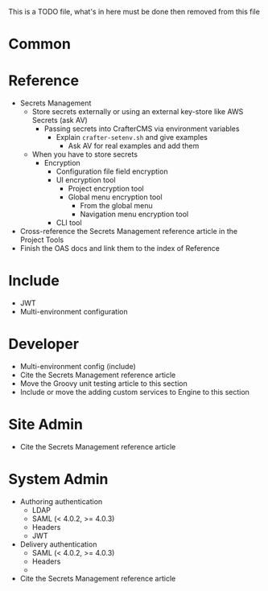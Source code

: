 This is a TODO file, what's in here must be done then removed from this file

Common
======

Reference
=========
- Secrets Management
  - Store secrets externally or using an external key-store like AWS Secrets (ask AV)
    - Passing secrets into CrafterCMS via environment variables
      - Explain `crafter-setenv.sh` and give examples
        - Ask AV for real examples and add them
  - When you have to store secrets
    - Encryption
      - Configuration file field encryption
      - UI encryption tool
        - Project encryption tool
        - Global menu encryption tool
          - From the global menu
          - Navigation menu encryption tool
      - CLI tool
- Cross-reference the Secrets Management reference article in the Project Tools
- Finish the OAS docs and link them to the index of Reference

Include
=======
- JWT
- Multi-environment configuration

Developer
=========
- Multi-environment config (include)
- Cite the Secrets Management reference article
- Move the Groovy unit testing article to this section
- Include or move the adding custom services to Engine to this section

Site Admin
==========
- Cite the Secrets Management reference article

System Admin
=============
- Authoring authentication
    - LDAP
    - SAML (< 4.0.2, >= 4.0.3)
    - Headers
    - JWT
- Delivery authentication
    - SAML (< 4.0.2, >= 4.0.3)
    - Headers
    - 
- Cite the Secrets Management reference article